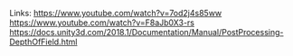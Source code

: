 Links:
https://www.youtube.com/watch?v=7od2j4s85ww
https://www.youtube.com/watch?v=F8aJb0X3-rs
https://docs.unity3d.com/2018.1/Documentation/Manual/PostProcessing-DepthOfField.html